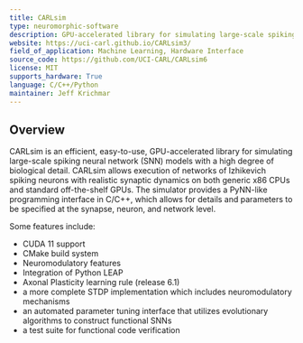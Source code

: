 ```yaml
---
title: CARLsim
type: neuromorphic-software
description: GPU-accelerated library for simulating large-scale spiking neural network (SNN) models with high biologically realistic synaptic dynamics.
website: https://uci-carl.github.io/CARLsim3/
field_of_application: Machine Learning, Hardware Interface
source_code: https://github.com/UCI-CARL/CARLsim6
license: MIT
supports_hardware: True
language: C/C++/Python
maintainer: Jeff Krichmar
---
```




## Overview

CARLsim is an efficient, easy-to-use, GPU-accelerated library for simulating large-scale spiking neural network (SNN) models with a high degree of biological detail. CARLsim allows execution of networks of Izhikevich spiking neurons with realistic synaptic dynamics on both generic x86 CPUs and standard off-the-shelf GPUs. The simulator provides a PyNN-like programming interface in C/C++, which allows for details and parameters to be specified at the synapse, neuron, and network level.

Some features include:
- CUDA 11 support
- CMake build system
- Neuromodulatory features
- Integration of Python LEAP
- Axonal Plasticity learning rule (release 6.1)
- a more complete STDP implementation which includes neuromodulatory mechanisms 
- an automated parameter tuning interface that utilizes evolutionary algorithms to construct functional SNNs 
- a test suite for functional code verification 
